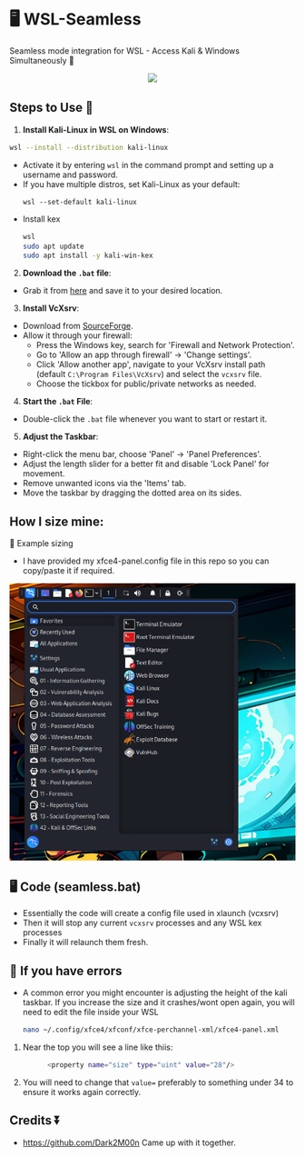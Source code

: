 # 🖥️ WSL-Seamless
Seamless mode integration for WSL - Access Kali & Windows Simultaneously 🚀

<p align="center">
  <img src="https://www.kali.org/docs/wsl/win-kex/win-kex-sl.png">
</p>

## Steps to Use 📝
1. **Install Kali-Linux in WSL on Windows**:
```bash
wsl --install --distribution kali-linux
```

- Activate it by entering `wsl` in the command prompt and setting up a username and password.
- If you have multiple distros, set Kali-Linux as your default:
  ```
  wsl --set-default kali-linux
  ```
- Install kex
  ```bash
  wsl
  sudo apt update
  sudo apt install -y kali-win-kex
  ```

2. **Download the `.bat` file**:
- Grab it from [here](https://github.com/pentestfunctions/WSL-Seamless/blob/main/seamless.bat) and save it to your desired location.

3. **Install VcXsrv**:
- Download from [SourceForge](https://ixpeering.dl.sourceforge.net/project/vcxsrv/vcxsrv/1.20.14.0/vcxsrv-64.1.20.14.0.installer.exe).
- Allow it through your firewall:
  - Press the Windows key, search for 'Firewall and Network Protection'.
  - Go to 'Allow an app through firewall' -> 'Change settings'.
  - Click 'Allow another app', navigate to your VcXsrv install path (default `C:\Program Files\VcXsrv`) and select the `vcxsrv` file.
  - Choose the tickbox for public/private networks as needed.

4. **Start the `.bat` File**:
- Double-click the `.bat` file whenever you want to start or restart it.

5. **Adjust the Taskbar**:
- Right-click the menu bar, choose 'Panel' -> 'Panel Preferences'.
- Adjust the length slider for a better fit and disable 'Lock Panel' for movement.
- Remove unwanted icons via the 'Items' tab.
- Move the taskbar by dragging the dotted area on its sides.

## How I size mine:
📸 Example sizing

- I have provided my xfce4-panel.config file in this repo so you can copy/paste it if required.

<p align="center">
  <img src="./images/size_example.png" alt="Size-example.png">
</p>

## 🖥️ Code (seamless.bat)
- Essentially the code will create a config file used in xlaunch (vcxsrv)
- Then it will stop any current `vcxsrv` processes and any WSL kex processes
- Finally it will relaunch them fresh.

## 🐛 If you have errors
- A common error you might encounter is adjusting the height of the kali taskbar. If you increase the size and it crashes/wont open again, you will need to edit the file inside your WSL
  ```bash
  nano ~/.config/xfce4/xfconf/xfce-perchannel-xml/xfce4-panel.xml
  ```
1. Near the top you will see a line like thiis:
   ```bash
         <property name="size" type="uint" value="28"/>
   ```
2. You will need to change that `value=` preferably to something under 34 to ensure it works again correctly.

## Credits ⏬
- https://github.com/Dark2M00n
Came up with it together.
